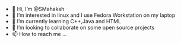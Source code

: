 - 👋 Hi, I’m @SMahaksh
- 👀 I’m interested in linux and I use Fedora Workstation on my laptop 
- 🌱 I’m currently learning C++,Java and HTML
- 💞️ I’m looking to collaborate on some open source projects
- 📫 How to reach me ...

<!---
SMahaksh/SMahaksh is a ✨ special ✨ repository because its `README.md` (this file) appears on your GitHub profile.
You can click the Preview link to take a look at your changes.
--->
